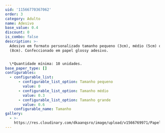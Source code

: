 ```yaml
---
uid: '11566770367062'
order: 3
category: Adulto
name: Adesivo
base_value: 0.4
discount: 0
is_combo: false
description: >-
  Adesivo em formato personalizado tamanho pequeno (3cm), médio (5cm) ou grande
  (8cm). Confeccionado em papel glossy adesivo.


  \*Quantidade mínima: 10 unidades.
base_paper_type: []
configurables:
  - configurable_list:
      - configurable_list_option: Tamanho pequeno
        value: 0
      - configurable_list_option: Tamanho médio
        value: 0.3
      - configurable_list_option: Tamanho grande
        value: 0.6
    configurable_name: Tamanho
gallery:
  - >-
    https://res.cloudinary.com/dkaanqsro/image/upload/v1566769971/Papelaria%20adulto/Adesivo_2_calskr.jpg
---
```


